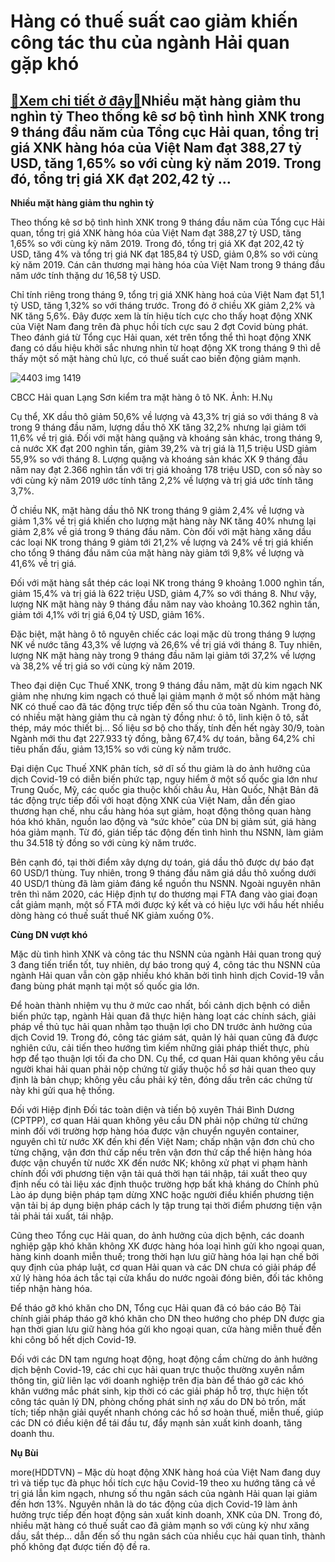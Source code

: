 Hàng có thuế suất cao giảm khiến công tác thu của ngành Hải quan gặp khó
========================================================================

[:gift:Xem chi tiết ở đây:gift:](https://hddtvn.com/hang-co-thue-suat-cao-giam-khien-cong-tac-thu-cua-nganh-hai-quan-gap-kho/)Nhiều mặt hàng giảm thu nghìn tỷ Theo thống kê sơ bộ tình hình XNK trong 9 tháng đầu năm của Tổng cục Hải quan, tổng trị giá XNK hàng hóa của Việt Nam đạt 388,27 tỷ USD, tăng 1,65% so với cùng kỳ năm 2019. Trong đó, tổng trị giá XK đạt 202,42 tỷ …
-------------------------------------------------------------------------------------------------------------------------------------------------------------------------------------------------------------------------------------------------------


**Nhiều mặt hàng giảm thu nghìn tỷ**


Theo thống kê sơ bộ tình hình XNK trong 9 tháng đầu năm của Tổng cục Hải quan, tổng trị giá XNK hàng hóa của Việt Nam đạt 388,27 tỷ USD, tăng 1,65% so với cùng kỳ năm 2019. Trong đó, tổng trị giá XK đạt 202,42 tỷ USD, tăng 4% và tổng trị giá NK đạt 185,84 tỷ USD, giảm 0,8% so với cùng kỳ năm 2019. Cán cân thương mại hàng hóa của Việt Nam trong 9 tháng đầu năm ước tính thặng dư 16,58 tỷ USD.


Chỉ tính riêng trong tháng 9, tổng trị giá XNK hàng hoá của Việt Nam đạt 51,1 tỷ USD, tăng 1,32% so với tháng trước. Trong đó ở chiều XK giảm 2,2% và NK tăng 5,6%. Đây được xem là tín hiệu tích cực cho thấy hoạt động XNK của Việt Nam đang trên đà phục hồi tích cực sau 2 đợt Covid bùng phát. Theo đánh giá từ Tổng cục Hải quan, xét trên tổng thể thì hoạt động XNK đang có dấu hiệu khởi sắc nhưng nhìn từ hoạt động XK trong tháng 9 thì dễ thấy một số mặt hàng chủ lực, có thuế suất cao biến động giảm mạnh.





![4403 img 1419](https://haiquanonline.com.vn/stores/news_dataimages/nubt/102020/05/09/4403_IMG_1419.jpg?rt=20201007160653 "CBCC Hải quan Lạng Sơn kiểm tra mặt hàng ô tô NK. Ảnh: H.Nụ")


CBCC Hải quan Lạng Sơn kiểm tra mặt hàng ô tô NK. Ảnh: H.Nụ



Cụ thể, XK dầu thô giảm 50,6% về lượng và 43,3% trị giá so với tháng 8 và trong 9 tháng đầu năm, lượng dầu thô XK tăng 32,2% nhưng lại giảm tới 11,6% về trị giá. Đối với mặt hàng quặng và khoáng sản khác, trong tháng 9, cả nước XK đạt 200 nghìn tấn, giảm 39,2% và trị giá là 11,5 triệu USD giảm 55,9% so với tháng 8. Lượng quặng và khoáng sản khác XK 9 tháng đầu năm nay đạt 2.366 nghìn tấn với trị giá khoảng 178 triệu USD, con số này so với cùng kỳ năm 2019 ước tính tăng 2,2% về lượng và trị giá ước tính tăng 3,7%.


Ở chiều NK, mặt hàng dầu thô NK trong tháng 9 giảm 2,4% về lượng và giảm 1,3% về trị giá khiến cho lượng mặt hàng này NK tăng 40% nhưng lại giảm 2,8% về giá trong 9 tháng đầu năm. Còn đối với mặt hàng xăng dầu các loại NK trong tháng 9 giảm tới 21,2% về lượng và 24% về trị giá khiến cho tổng 9 tháng đầu năm của mặt hàng này giảm tới 9,8% về lượng và 41,6% về trị giá.


Đối với mặt hàng sắt thép các loại NK trong tháng 9 khoảng 1.000 nghìn tấn, giảm 15,4% và trị giá là 622 triệu USD, giảm 4,7% so với tháng 8. Như vậy, lượng NK mặt hàng này 9 tháng đầu năm nay vào khoảng 10.362 nghìn tấn, giảm tới 4,1% với trị giá 6,04 tỷ USD, giảm 16%.


Đặc biệt, mặt hàng ô tô nguyên chiếc các loại mặc dù trong tháng 9 lượng NK về nước tăng 43,3% về lượng và 26,6% về trị giá với tháng 8. Tuy nhiên, lượng NK mặt hàng này trong 9 tháng đầu năm lại giảm tới 37,2% về lượng và 38,2% về trị giá so với cùng kỳ năm 2019.


Theo đại diện Cục Thuế XNK, trong 9 tháng đầu năm, mặt dù kim ngạch NK giảm nhẹ nhưng kim ngạch có thuế lại giảm mạnh ở một số nhóm mặt hàng NK có thuế cao đã tác động trực tiếp đến số thu của toàn Ngành. Trong đó, có nhiều mặt hàng giảm thu cả ngàn tỷ đồng như: ô tô, linh kiện ô tô, sắt thép, máy móc thiết bị… Số liệu sơ bộ cho thấy, tính đến hết ngày 30/9, toàn Ngành mới thu đạt 227.933 tỷ đồng, bằng 67,4% dự toán, bằng 64,2% chỉ tiêu phấn đấu, giảm 13,15% so với cùng kỳ năm trước.


Đại diện Cục Thuế XNK phân tích, sở dĩ số thu giảm là do ảnh hưởng của dịch Covid-19 có diễn biến phức tạp, nguy hiểm ở một số quốc gia lớn như Trung Quốc, Mỹ, các quốc gia thuộc khối châu Âu, Hàn Quốc, Nhật Bản đã tác động trực tiếp đối với hoạt động XNK của Việt Nam, dẫn đến giao thương hạn chế, nhu cầu hàng hóa sụt giảm, hoạt động thông quan hàng hóa khó khăn, nguồn lao động và “sức khỏe” của DN bị giảm sút, giá hàng hóa giảm mạnh. Từ đó, gián tiếp tác động đến tình hình thu NSNN, làm giảm thu 34.518 tỷ đồng so với cùng kỳ năm trước.


Bên cạnh đó, tại thời điểm xây dựng dự toán, giá dầu thô được dự báo đạt 60 USD/1 thùng. Tuy nhiên, trong 9 tháng đầu năm giá dầu thô xuống dưới 40 USD/1 thùng đã làm giảm đáng kể nguồn thu NSNN. Ngoài nguyên nhân trên thì năm 2020, các Hiệp định tự do thương mại FTA đang vào giai đoạn cắt giảm mạnh, một số FTA mới được ký kết và có hiệu lực với hầu hết nhiều dòng hàng có thuế suất thuế NK giảm xuống 0%.


**Cùng DN vượt khó**


Mặc dù tình hình XNK và công tác thu NSNN của ngành Hải quan trong quý 3 đang tiến triển tốt, tuy nhiên, dự báo trong quý 4, công tác thu NSNN của ngành Hải quan vẫn còn gặp nhiều khó khăn bởi tình hình dịch Covid-19 vẫn đang bùng phát mạnh tại một số quốc gia lớn.


Để hoàn thành nhiệm vụ thu ở mức cao nhất, bối cảnh dịch bệnh có diễn biến phức tạp, ngành Hải quan đã thực hiện hàng loạt các chính sách, giải pháp về thủ tục hải quan nhằm tạo thuận lợi cho DN trước ảnh hưởng của dịch Covid 19. Trong đó, công tác giám sát, quản lý hải quan cũng đã được nghiên cứu, cải tiến theo hướng tìm kiếm những giải pháp thiết thực, phù hợp để tạo thuận lợi tối đa cho DN. Cụ thể, cơ quan Hải quan không yêu cầu người khai hải quan phải nộp chứng từ giấy thuộc hồ sơ hải quan theo quy định là bản chụp; không yêu cầu phải ký tên, đóng dấu trên các chứng từ này khi gửi qua hệ thống.


Đối với Hiệp định Đối tác toàn diện và tiến bộ xuyên Thái Bình Dương (CPTPP), cơ quan Hải quan không yêu cầu DN phải nộp chứng từ chứng minh đối với trường hợp hàng hóa được vận chuyển nguyên container, nguyên chì từ nước XK đến khi đến Việt Nam; chấp nhận vận đơn chủ cho từng chặng, vận đơn thứ cấp nếu trên vận đơn thứ cấp thể hiện hàng hóa được vận chuyển từ nước XK đến nước NK; không xử phạt vi phạm hành chính đối với phương tiện vận tải quá thời hạn tái nhập, tái xuất theo quy định nếu có tài liệu xác định thuộc trường hợp bất khả kháng do Chính phủ Lào áp dụng biện pháp tạm dừng XNC hoặc người điều khiển phương tiện vận tải bị áp dụng biện pháp cách ly tập trung tại thời điểm phương tiện vận tải phải tái xuất, tái nhập.


Cũng theo Tổng cục Hải quan, do ảnh hưởng của dịch bệnh, các doanh nghiệp gặp khó khăn không XK được hàng hóa loại hình gửi kho ngoại quan, hàng kinh doanh miễn thuế; trong thời hạn lưu giữ hàng hóa lại hạn chế bởi quy định của pháp luật, cơ quan Hải quan và các DN chưa có giải pháp để xử lý hàng hóa ách tắc tại cửa khẩu do nước ngoài đóng biên, đối tác không tiếp nhận hàng hóa.


Để tháo gỡ khó khăn cho DN, Tổng cục Hải quan đã có báo cáo Bộ Tài chính giải pháp tháo gỡ khó khăn cho DN theo hướng cho phép DN được gia hạn thời gian lưu giữ hàng hóa gửi kho ngoại quan, cửa hàng miễn thuế đến khi công bố hết dịch Covid-19.


Đối với các DN tạm ngưng hoạt động, hoạt động cầm chừng do ảnh hưởng dịch bệnh Covid-19, các chi cục hải quan trực thuộc thường xuyên nắm thông tin, giữ liên lạc với doanh nghiệp trên địa bàn để tháo gỡ các khó khăn vướng mắc phát sinh, kịp thời có các giải pháp hỗ trợ, thực hiện tốt công tác quản lý DN, phòng chống phát sinh nợ xấu do DN bỏ trốn, mất tích; tiếp nhận giải quyết nhanh chóng các hồ sơ hoàn thuế, miễn thuế, giúp các DN có điều kiện để tái đầu tư, đẩy mạnh sản xuất kinh doanh, tăng doanh thu.




**Nụ Bùi**



more(HDDTVN) – Mặc dù hoạt động XNK hàng hoá của Việt Nam đang duy trì và tiếp tục đà phục hồi tích cực hậu Covid-19 theo xu hướng tăng cả về trị giá lẫn kim ngạch, nhưng số thu ngân sách của ngành Hải quan lại giảm đến hơn 13%. Nguyên nhân là do tác động của dịch Covid-19 làm ảnh hưởng trực tiếp đến hoạt động sản xuất kinh doanh, XNK của DN. Trong đó, nhiều mặt hàng có thuế suất cao đã giảm mạnh so với cùng kỳ như xăng dầu, sắt thép… dẫn đến số thu ngân sách của nhiều cục hải quan tỉnh, thành phố không đạt được tiến độ đề ra.

